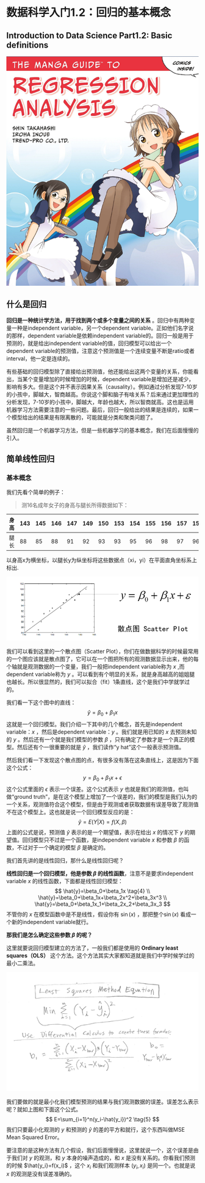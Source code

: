 # 数据科学入门1.2：回归的基本概念
## Introduction to Data Science Part1.2: Basic definitions

![](2020-03-24-20-54-54.png)

## 什么是回归
**回归是一种统计学方法，用于找到两个或多个变量之间的关系** 。回归中有两种变量一种是independent variable，另一个dependent variable。正如他们名字说的那样，dependent variable是依赖independent variable的。回归一般是用于预测的，就是给出independent variable的值，回归模型可以给出一个dependent variable的预测值，注意这个预测值是一个连续变量不断是ratio或者interval，他一定是连续的。

有些基础的回归模型除了直接给出预测值，他还能给出这两个变量的关系，你能看出，当某个变量增加的时候增加的时候，dependent variable是增加还是减少，影响有多大。但是这个并不表示因果关系（causality）。例如通过分析发现7-10岁的小孩中，脚越大，智商越高。你说这个脚和脑子有啥关系？后来通过更加理性的分析发现，7-10岁的小孩中，脚越大，年龄也越大，所以智商就高。这也是运用机器学习方法需要注意的一些问题。最后，回归一般给出的结果是连续的，如果一个模型给出的结果是有限离散的，可能就是分类和聚类问题了。

虽然回归是一个机器学习方法，但是一些机器学习的基本概念，我们在后面慢慢的引入。

## 简单线性回归

### 基本概念

我们先看个简单的例子：


>测16名成年女子的身高与腿长所得数据如下：


|    身高    |    143    |    145    |    146    |    147    |    149    |    150    |    153    |    154    |    155    |    156    |    157    |    158    |    159    |    160    |    162    |    164    |
|------------|-----------|-----------|-----------|-----------|-----------|-----------|-----------|-----------|-----------|-----------|-----------|-----------|-----------|-----------|-----------|-----------|
|    腿长    |    88     |    85     |    88     |    91     |    92     |    93     |    93     |    95     |    96     |    98     |    97     |    96     |    98     |    99     |    100    |    102    |

以身高x为横坐标，以腿长y为纵坐标将这些数据点（xi，yi）在平面直角坐标系上标出. 

![](2020-02-10-23-48-46.png)

我们可以看到这里的一个散点图（Scatter Plot），你们在做数据科学的时候最常用的一个图应该就是散点图了，它可以在一个图把所有的观测数据显示出来，他的每个轴就是观测数据的一个变量，我们一般把independent variable称为 $x$ ,而dependent variable称为 $y$ 。可以看到有个明显的关系，就是身高越高的姐姐腿也越长。所以很显然的，我们可以拟合（fit）1条直线，这个是我们中学就学过的。

我们看一下这个图中的直线：
$$
\hat{y}=\beta_0+\beta_1x \tag{1}
$$
这就是一个回归模型。我们介绍一下其中的几个概念，首先是independent variable：$x$ ，然后是dependent variable：$y$ 。我们就是用已知的 $x$ 去预测未知的 $y$ 。然后还有一个就是我们模型的参数 $\beta$ ，只有确定了参数才是一个真正的模型。然后还有个一很重要的就是 $\hat{y}$ ，我们读作“y hat”这个一般表示预测值。

然后我们看一下发现这个散点图的点，有很多没有落在这条直线上，这是因为下面这个公式：
$$
y=\beta_0+\beta_1x+\epsilon \tag{2}
$$
这个公式里面的 $\epsilon$ 表示一个误差。这个公式表示 $y$ 也就是我们的观测值，也叫做“ground truth”，是在这个模型上增加了一个误差的，我们的模型是我们认为的一个关系，观测值符合这个模型，但是由于观测或者获取数据有误差导致了观测值不在这个模型上。这也就是说一个回归模型反应的是：
$$
\hat{y}= E(Y|X)=f(X,\beta)
\tag{3}
$$
上面的公式是说，预测值 $\hat y$ 表示的是一个期望值，表示在给出 $x$ 的情况下 $y$ 的期望值。回归模型只不过是一个函数，是independent variable $x$ 和参数 $\beta$ 的函数，不过对于一个确定的模型 $\beta$ 是确定的。

我们首先讲的是线性回归，那什么是线性回归呢？

**线性回归是一个回归模型，他是参数 $\beta$ 的线性函数**，注意不是要求independent variable $x$ 的线性函数，下面都是线性回归模型：
$$
\hat{y}=\beta_0+\beta_1x \tag{4}
\\
\hat{y}=\beta_0+\beta_1x+\beta_2x^2+\beta_3x^3
\\
\hat{y}=\beta_0+\beta_1x_1+\beta_2x_2+\beta_3x_3
$$
不管你的 $x$ 在模型函数中是不是线性，假设你有 $\sin(x)$ ，那把整个$\sin(x)$ 看成一个新的independent variable就行。

**那我们是怎么确定这些参数 $\beta$ 的呢？**

这里就要说回归模型建立的方法了，一般我们都是使用的 **Ordinary least squares（OLS）** 这个方法。这个方法其实大家都知道就是我们中学时候学过的最小二乘法。

![](2020-02-11-12-32-05.png)

我们要做的就是最小化我们模型预测的结果与我们观测数据的误差。误差怎么表示呢？就如上图和下面这个公式。
$$
E=\sum_{i=1}^n(y_i-\hat{y_i})^2 \tag{5}
$$
我们只要最小化观测的 $y$ 和预测的 $\hat{y}$ 的差的平方和就行，这个东西叫做MSE Mean Squared Error。

要注意的是这种方法有几个假设，我们后面慢慢说，这里就说一个，这个误差是由于我们对 $y$ 的观测，和 $y$ 本身的噪声造成的，和 $x$ 是没有关系的。你看我们预测的时候 $\hat{y_i}=f(x_i)$ ，这个 $x_i$ 和我们观测样本 $(y_i,x_i)$ 是同一个。也就是说 $x$ 的观测是没有误差准确的。


